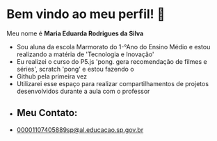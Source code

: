 # Bem vindo ao meu perfil! 👋
Meu nome é **Maria Eduarda Rodrigues da Silva**
- Sou aluna da escola Marmorato do 1-°Ano do Ensino Médio  e estou realizando a matéria de 'Tecnologia e Inovação'
- Eu realizei o curso do P5.js 'pong. gera recomendação de filmes e séries', scratch  'pong' e estou fazendo o
- Github pela primeira vez 
- Utilizarei esse espaço para realizar compartilhamentos de projetos desenvolvidos durante a aula com o professor
- ## Meu Contato:
- 00001107405889sp@al.educacao.sp.gov.br
